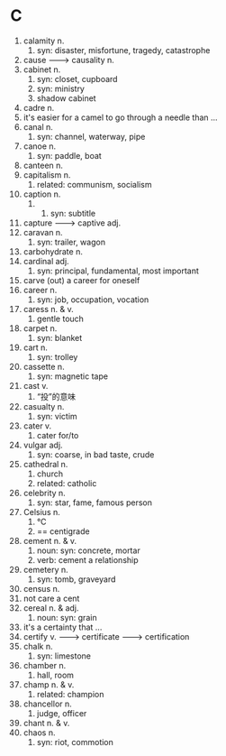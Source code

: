 # C

1. calamity n.
   1. syn: disaster, misfortune, tragedy, catastrophe
2. cause ---> causality n.
3. cabinet n.
   1. syn: closet, cupboard
   2. syn: ministry
   3. shadow cabinet
4. cadre n.
5. it's easier for a camel to go through a needle than ...
6. canal n.
   1. syn: channel, waterway, pipe
7. canoe n.
   1. syn: paddle, boat
8. canteen n. 
9. capitalism n.
   1. related: communism, socialism
10. caption n.
    1. 1. syn: subtitle
11. capture ---> captive adj.
12. caravan n.
    1. syn: trailer, wagon
13. carbohydrate n.
14. cardinal adj.
    1. syn: principal, fundamental, most important
15. carve (out) a career for oneself
16. career n.
    1. syn: job, occupation, vocation
17. caress n. & v.
    1. gentle touch
18. carpet n.
    1. syn: blanket
19. cart n.
    1. syn: trolley
20. cassette n.
    1. syn: magnetic tape
21. cast v.
    1. “投”的意味
22. casualty n.
    1. syn: victim
23. cater v.
    1. cater for/to
24. vulgar adj.
    1. syn: coarse, in bad taste, crude
25. cathedral n.
    1. church
    2. related: catholic
26. celebrity n.
    1. syn: star, fame, famous person
27. Celsius n.
    1. ℃
    2. == centigrade
28. cement n. & v.
    1. noun: syn: concrete, mortar
    2. verb: cement a relationship
29. cemetery n.
    1. syn: tomb, graveyard
30. census n.
31. not care a cent
32. cereal n. & adj.
    1. noun: syn: grain
33. it's a certainty that ...
34. certify  v. ---> certificate ---> certification
35. chalk n.
    1. syn: limestone
36. chamber n.
    1. hall, room
37. champ n. & v.
    1. related: champion
38. chancellor n.
    1. judge, officer
39. chant n. & v.
40. chaos n.
    1. syn: riot, commotion
